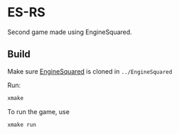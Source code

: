 # ES-RS

Second game made using EngineSquared.

## Build

Make sure [EngineSquared](https://github.com/EngineSquared/EngineSquared/) is cloned in `../EngineSquared`

Run:
```bash
xmake
```

To run the game, use
```bash
xmake run
```
